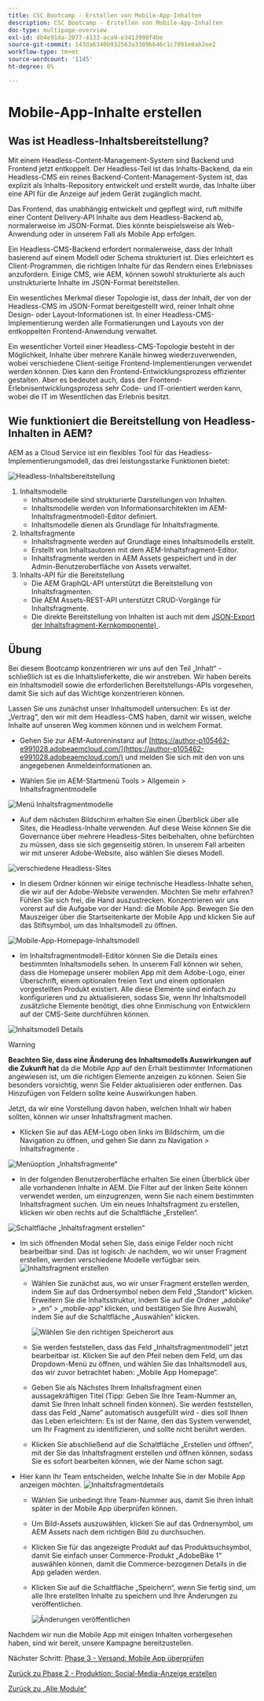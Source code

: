 ```yaml
---
title: CSC Bootcamp - Erstellen von Mobile-App-Inhalten
description: CSC Bootcamp - Erstellen von Mobile-App-Inhalten
doc-type: multipage-overview
exl-id: db4e91da-2077-4133-aca9-e3413990f4be
source-git-commit: 143da6340b932563a3309bb46c1c7091e0ab2ee2
workflow-type: tm+mt
source-wordcount: '1145'
ht-degree: 0%

---
```


# Mobile-App-Inhalte erstellen

## Was ist Headless-Inhaltsbereitstellung?

Mit einem Headless-Content-Management-System sind Backend und Frontend jetzt entkoppelt. Der Headless-Teil ist das Inhalts-Backend, da ein Headless-CMS ein reines Backend-Content-Management-System ist, das explizit als Inhalts-Repository entwickelt und erstellt wurde, das Inhalte über eine API für die Anzeige auf jedem Gerät zugänglich macht.

Das Frontend, das unabhängig entwickelt und gepflegt wird, ruft mithilfe einer Content Delivery-API Inhalte aus dem Headless-Backend ab, normalerweise im JSON-Format. Dies könnte beispielsweise als Web-Anwendung oder in unserem Fall als Mobile App erfolgen.

Ein Headless-CMS-Backend erfordert normalerweise, dass der Inhalt basierend auf einem Modell oder Schema strukturiert ist. Dies erleichtert es Client-Programmen, die richtigen Inhalte für das Rendern eines Erlebnisses anzufordern. Einige CMS, wie AEM, können sowohl strukturierte als auch unstrukturierte Inhalte im JSON-Format bereitstellen.

Ein wesentliches Merkmal dieser Topologie ist, dass der Inhalt, der von der Headless-CMS im JSON-Format bereitgestellt wird, reiner Inhalt ohne Design- oder Layout-Informationen ist. In einer Headless-CMS-Implementierung werden alle Formatierungen und Layouts von der entkoppelten Frontend-Anwendung verwaltet.

Ein wesentlicher Vorteil einer Headless-CMS-Topologie besteht in der Möglichkeit, Inhalte über mehrere Kanäle hinweg wiederzuverwenden, wobei verschiedene Client-seitige Frontend-Implementierungen verwendet werden können. Dies kann den Frontend-Entwicklungsprozess effizienter gestalten. Aber es bedeutet auch, dass der Frontend-Erlebnisentwicklungsprozess sehr Code- und IT-orientiert werden kann, wobei die IT im Wesentlichen das Erlebnis besitzt.

## Wie funktioniert die Bereitstellung von Headless-Inhalten in AEM?

AEM as a Cloud Service ist ein flexibles Tool für das Headless-Implementierungsmodell, das drei leistungsstarke Funktionen bietet:

![Headless-Inhaltsbereitstellung](./images/prod-app-headless.png)

1. Inhaltsmodelle
   - Inhaltsmodelle sind strukturierte Darstellungen von Inhalten.
   - Inhaltsmodelle werden von Informationsarchitekten im AEM-Inhaltsfragmentmodell-Editor definiert.
   - Inhaltsmodelle dienen als Grundlage für Inhaltsfragmente.
1. Inhaltsfragmente
   - Inhaltsfragmente werden auf Grundlage eines Inhaltsmodells erstellt.
   - Erstellt von Inhaltsautoren mit dem AEM-Inhaltsfragment-Editor.
   - Inhaltsfragmente werden in AEM Assets gespeichert und in der Admin-Benutzeroberfläche von Assets verwaltet.
1. Inhalts-API für die Bereitstellung
   - Die AEM GraphQL-API unterstützt die Bereitstellung von Inhaltsfragmenten.
   - Die AEM Assets-REST-API unterstützt CRUD-Vorgänge für Inhaltsfragmente.
   - Die direkte Bereitstellung von Inhalten ist auch mit dem [JSON-Export der Inhaltsfragment-Kernkomponente) ](https://experienceleague.adobe.com/docs/experience-manager-core-components/using/components/content-fragment-component.html?lang=en).

## Übung

Bei diesem Bootcamp konzentrieren wir uns auf den Teil „Inhalt“ - schließlich ist es die Inhaltslieferkette, die wir anstreben. Wir haben bereits ein Inhaltsmodell sowie die erforderlichen Bereitstellungs-APIs vorgesehen, damit Sie sich auf das Wichtige konzentrieren können.

Lassen Sie uns zunächst unser Inhaltsmodell untersuchen: Es ist der „Vertrag“, den wir mit dem Headless-CMS haben, damit wir wissen, welche Inhalte auf unseren Weg kommen können und in welchem Format.

- Gehen Sie zur AEM-Autoreninstanz auf [https://author-p105462-e991028.adobeaemcloud.com/](https://author-p105462-e991028.adobeaemcloud.com/) und melden Sie sich mit den von uns angegebenen Anmeldeinformationen an.

- Wählen Sie im AEM-Startmenü Tools \> Allgemein \> Inhaltsfragmentmodelle

![Menü Inhaltsfragmentmodelle](./images/prod-app-cfm.png)

- Auf dem nächsten Bildschirm erhalten Sie einen Überblick über alle Sites, die Headless-Inhalte verwenden. Auf diese Weise können Sie die Governance über mehrere Headless-Sites beibehalten, ohne befürchten zu müssen, dass sie sich gegenseitig stören. In unserem Fall arbeiten wir mit unserer Adobe-Website, also wählen Sie dieses Modell.

![verschiedene Headless-Sites](./images/prod-app-cfm-folder.png)

- In diesem Ordner können wir einige technische Headless-Inhalte sehen, die wir auf der Adobe-Website verwenden. Möchten Sie mehr erfahren? Fühlen Sie sich frei, die Hand auszustrecken. Konzentrieren wir uns vorerst auf die Aufgabe vor der Hand: die Mobile App. Bewegen Sie den Mauszeiger über die Startseitenkarte der Mobile App und klicken Sie auf das Stiftsymbol, um das Inhaltsmodell zu öffnen.

![Mobile-App-Homepage-Inhaltsmodell](./images/prod-app-created-cfm.png)

- Im Inhaltsfragmentmodell-Editor können Sie die Details eines bestimmten Inhaltsmodells sehen. In unserem Fall können wir sehen, dass die Homepage unserer mobilen App mit dem Adobe-Logo, einer Überschrift, einem optionalen freien Text und einem optionalen vorgestellten Produkt existiert. Alle diese Elemente sind einfach zu konfigurieren und zu aktualisieren, sodass Sie, wenn Ihr Inhaltsmodell zusätzliche Elemente benötigt, dies ohne Einmischung von Entwicklern auf der CMS-Seite durchführen können.

![Inhaltsmodell Details](./images/prod-app-cfm-details.png)

>[!WARNING]
>
> **Beachten Sie, dass eine Änderung des Inhaltsmodells Auswirkungen auf die Zukunft hat** da die Mobile App auf den Erhalt bestimmter Informationen angewiesen ist, um die richtigen Elemente anzeigen zu können. Seien Sie besonders vorsichtig, wenn Sie Felder aktualisieren oder entfernen. Das Hinzufügen von Feldern sollte keine Auswirkungen haben.

Jetzt, da wir eine Vorstellung davon haben, welchen Inhalt wir haben sollten, können wir unser Inhaltsfragment machen.

- Klicken Sie auf das AEM-Logo oben links im Bildschirm, um die Navigation zu öffnen, und gehen Sie dann zu Navigation \> Inhaltsfragmente .

![Menüoption „Inhaltsfragmente“](./images/prod-cf-ui.png)

- In der folgenden Benutzeroberfläche erhalten Sie einen Überblick über alle vorhandenen Inhalte in AEM. Die Filter auf der linken Seite können verwendet werden, um einzugrenzen, wenn Sie nach einem bestimmten Inhaltsfragment suchen. Um ein neues Inhaltsfragment zu erstellen, klicken wir oben rechts auf die Schaltfläche „Erstellen“.

![Schaltfläche „Inhaltsfragment erstellen“](./images/prod-app-create-cf.png)

- Im sich öffnenden Modal sehen Sie, dass einige Felder noch nicht bearbeitbar sind. Das ist logisch: Je nachdem, wo wir unser Fragment erstellen, werden verschiedene Modelle verfügbar sein.
  ![Inhaltsfragment erstellen](./images/prod-app-create-cf-details.png)
   - Wählen Sie zunächst aus, wo wir unser Fragment erstellen werden, indem Sie auf das Ordnersymbol neben dem Feld „Standort“ klicken. Erweitern Sie die Inhaltsstruktur, indem Sie auf die Ordner „adobike“ \> „en“ \> „mobile-app“ klicken, und bestätigen Sie Ihre Auswahl, indem Sie auf die Schaltfläche „Auswählen“ klicken.

     ![Wählen Sie den richtigen Speicherort aus](./images/prod-app-folder.png)
   - Sie werden feststellen, dass das Feld „Inhaltsfragmentmodell“ jetzt bearbeitbar ist. Klicken Sie auf den Pfeil neben dem Feld, um das Dropdown-Menü zu öffnen, und wählen Sie das Inhaltsmodell aus, das wir zuvor betrachtet haben: „Mobile App Homepage“.
   - Geben Sie als Nächstes Ihrem Inhaltsfragment einen aussagekräftigen Titel (Tipp: Geben Sie Ihre Team-Nummer an, damit Sie Ihren Inhalt schnell finden können). Sie werden feststellen, dass das Feld „Name“ automatisch ausgefüllt wird - dies soll Ihnen das Leben erleichtern: Es ist der Name, den das System verwendet, um Ihr Fragment zu identifizieren, und sollte nicht berührt werden.
   - Klicken Sie abschließend auf die Schaltfläche „Erstellen und öffnen“, mit der Sie das Inhaltsfragment erstellen und öffnen können, sodass Sie es sofort bearbeiten können, wie der Name schon sagt.

- Hier kann Ihr Team entscheiden, welche Inhalte Sie in der Mobile App anzeigen möchten. ![Inhaltsfragmentdetails](./images/prod-cf-details.png)
   - Wählen Sie unbedingt Ihre Team-Nummer aus, damit Sie Ihren Inhalt später in der Mobile App überprüfen können.
   - Um Bild-Assets auszuwählen, klicken Sie auf das Ordnersymbol, um AEM Assets nach dem richtigen Bild zu durchsuchen.
   - Klicken Sie für das angezeigte Produkt auf das Produktsuchsymbol, damit Sie einfach unser Commerce-Produkt „AdobeBike 1“ auswählen können, damit die Commerce-bezogenen Details in die App geladen werden.
   - Klicken Sie auf die Schaltfläche „Speichern“, wenn Sie fertig sind, um alle Ihre erstellten Inhalte zu speichern und Ihre Änderungen zu veröffentlichen.

     ![Änderungen veröffentlichen](./images/prod-app-publish.png)

Nachdem wir nun die Mobile App mit einigen Inhalten vorhergesehen haben, sind wir bereit, unsere Kampagne bereitzustellen.


Nächster Schritt: [Phase 3 - Versand: Mobile App überprüfen](../delivery/app.md)

[Zurück zu Phase 2 - Produktion: Social-Media-Anzeige erstellen](./social.md)

[Zurück zu „Alle Module“](../../overview.md)
